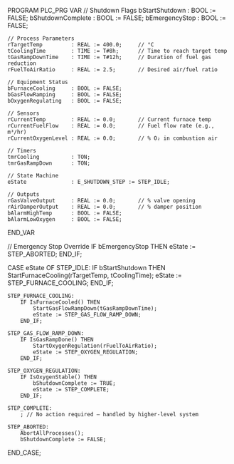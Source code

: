 PROGRAM PLC_PRG
VAR
    // Shutdown Flags
    bStartShutdown      : BOOL := FALSE;
    bShutdownComplete   : BOOL := FALSE;
    bEmergencyStop      : BOOL := FALSE;

    // Process Parameters
    rTargetTemp         : REAL := 400.0;     // °C
    tCoolingTime        : TIME := T#8h;      // Time to reach target temp
    tGasRampDownTime    : TIME := T#12h;     // Duration of fuel gas reduction
    rFuelToAirRatio     : REAL := 2.5;       // Desired air/fuel ratio

    // Equipment Status
    bFurnaceCooling     : BOOL := FALSE;
    bGasFlowRamping     : BOOL := FALSE;
    bOxygenRegulating   : BOOL := FALSE;

    // Sensors
    rCurrentTemp        : REAL := 0.0;       // Current furnace temp
    rCurrentFuelFlow    : REAL := 0.0;       // Fuel flow rate (e.g., m³/hr)
    rCurrentOxygenLevel : REAL := 0.0;       // % O₂ in combustion air

    // Timers
    tmrCooling          : TON;
    tmrGasRampDown      : TON;

    // State Machine
    eState              : E_SHUTDOWN_STEP := STEP_IDLE;

    // Outputs
    rGasValveOutput     : REAL := 0.0;       // % valve opening
    rAirDamperOutput    : REAL := 0.0;       // % damper position
    bAlarmHighTemp      : BOOL := FALSE;
    bAlarmLowOxygen     : BOOL := FALSE;
END_VAR

// Emergency Stop Override
IF bEmergencyStop THEN
    eState := STEP_ABORTED;
END_IF;

CASE eState OF
    STEP_IDLE:
        IF bStartShutdown THEN
            StartFurnaceCooling(rTargetTemp, tCoolingTime);
            eState := STEP_FURNACE_COOLING;
        END_IF;

    STEP_FURNACE_COOLING:
        IF IsFurnaceCooled() THEN
            StartGasFlowRampDown(tGasRampDownTime);
            eState := STEP_GAS_FLOW_RAMP_DOWN;
        END_IF;

    STEP_GAS_FLOW_RAMP_DOWN:
        IF IsGasRampDone() THEN
            StartOxygenRegulation(rFuelToAirRatio);
            eState := STEP_OXYGEN_REGULATION;
        END_IF;

    STEP_OXYGEN_REGULATION:
        IF IsOxygenStable() THEN
            bShutdownComplete := TRUE;
            eState := STEP_COMPLETE;
        END_IF;

    STEP_COMPLETE:
        ; // No action required — handled by higher-level system

    STEP_ABORTED:
        AbortAllProcesses();
        bShutdownComplete := FALSE;
END_CASE;
